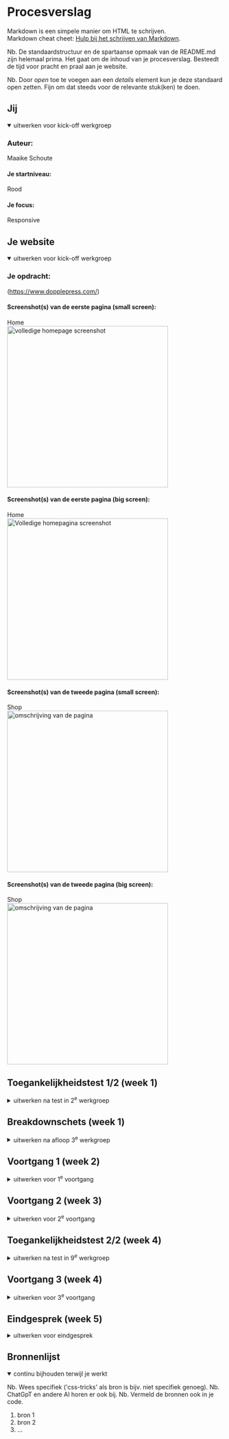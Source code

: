 # Procesverslag
Markdown is een simpele manier om HTML te schrijven.  
Markdown cheat cheet: [Hulp bij het schrijven van Markdown](https://github.com/adam-p/markdown-here/wiki/Markdown-Cheatsheet).

Nb. De standaardstructuur en de spartaanse opmaak van de README.md zijn helemaal prima. Het gaat om de inhoud van je procesverslag. Besteedt de tijd voor pracht en praal aan je website.

Nb. Door *open* toe te voegen aan een *details* element kun je deze standaard open zetten. Fijn om dat steeds voor de relevante stuk(ken) te doen.





## Jij

<details open>
  <summary>uitwerken voor kick-off werkgroep</summary>

  ### Auteur:
  Maaike Schoute

  #### Je startniveau:
  Rood

  #### Je focus:
  Responsive
 
</details>





## Je website

<details open>
  <summary>uitwerken voor kick-off werkgroep</summary>

  ### Je opdracht:
  (https://www.dopplepress.com/)

  #### Screenshot(s) van de eerste pagina (small screen): 
  Home <br>
  <img src="readme-images/screenshots-website/website-screenshot_Tekengebied 1.jpg" width="375px" alt="volledige homepage screenshot">

   #### Screenshot(s) van de eerste pagina (big screen): 
  Home <br>
    <img src="readme-images/screenshots-website/website-screenshot_Tekengebied 1 kopie 2.jpg" width="375px" alt="Volledige homepagina screenshot">

  #### Screenshot(s) van de tweede pagina (small screen):
  Shop <br>
  <img src="readme-images/screenshots-website/website-screenshot_Tekengebied 1 kopie.jpg" width="375px" alt="omschrijving van de pagina">

   #### Screenshot(s) van de tweede pagina (big screen):
  Shop <br>
  <img src="readme-images/screenshots-website/website-screenshot_Tekengebied 1 kopie 4.jpg" width="375px" alt="omschrijving van de pagina">
 
</details>



## Toegankelijkheidstest 1/2 (week 1)

<details>
  <summary>uitwerken na test in 2<sup>e</sup> werkgroep</summary>

  ### Bevindingen
  WCAG cheklist

  <strong>Content:</strong> Dit bepaald hoe goed de gebruiker begrijpt welke informatie er op de site staat.
  - De taal waarin deze site is geschreven, is simpel, en makkelijk te begrijpen voor elke doelgroep. Zelfs met de vaktermen die erin worden vernoemd.
  - Elke button is uniek en heeft een goede beschrijving.

  <strong>Global Code:</strong> De code beïnvloed de hele site.
  - Via deze link:  https://validator.w3.org/nu/?doc=https%3A%2F%2Fwww.dopplepress.com%2F, ben ik erachter gekomen dat de site niet semantisch is, en dat de code nog veel schoner kan.
  - De site gebruikt een 'lang: en' enelement.
  - Niet elke pagina heeft een unieke titel.
  - Je kan inzoomen op de pagina met je vingers, of met de muis.

  <strong>Keyboard:</strong> De site kan gebruikt worden met het gebruik van het toetsenbord. Blinde mensen kunnen met tab van onderwerp springen.
  - De linkjes hebben geen duidelijke namen. Het is lastig te bepalen wat er gaat gebeuren als je met de tab op een link staat. 
  - Er is een visuele foces, waarin je kunt zien welk onderdeel van de pagina is geselecteerd. 
  - De volgorde gaat ook van links boven, naar rechts beneden. Ook is er een optie waarbij je het hoofmenu kunt skippen, en meteen naar de inhoud van de pagina gaat. 

  <strong>Mobile en Thouch:</strong> De gebruikerervaring op de mobiel.
  - Wanneer de mobiel horizontaal wordt gedraaid, zijn alle afbeeldingen enorm, en is het overzicht van de pagina verdwenen.
  - Wanneer de mobiel horizontaal wordt gehouden, moet de gebruiker zowel horizontaal als verticaal scrollen. Houdt de gebruiker de telefoon verticaal in de hand vast, dan wordt de layout van de pagina goed aangepast op het scherm. Er is overzicht, en alles staat netjes onder elkaar. 
  - Alle knoppen zijn groot, dus ze zijn goed te berijken voor alle vingers.
  - Er zit ook genoeg ruimte tussen de knoppen, zodat het lastig is om op een klikken die de gebruiker niet wilde.

  <strong>Headings:</strong> Headings helpen om de site in stukjes te breken, zodat de informatie beter begrijpbaar is. Deze zijn heel belangrijk voor mensen met ondersteunende technologie, om een pagina te begrijpen en er doorheen te gaan.
  - Er wordent niet goed gebruik gemaakt van heading elementen. Veel kopjes worden compleet over geslagen, maar de afbeelding die als decoratie staat als paperclip, niet.
  - Het is lastig om te vinden hoeveel H1's en andere headings worden gebruikt, omdat de meeste headings zijn verstopt in een afbeelding. De alt tags zijn niet duidelijk.
  - Heading elementen zijn niet logisch geplaatst. 
  - Je skipt heading levels, omdat sommige heading levels zijn verstopt in afbeeldingen. 

  <strong>Lists</strong>: List elementen laat de gebruiker weten dat er bepaalde items die in de list staan, iets met elkaar te maken hebben. 
  - List elementen zijn onduidelijk.

  <strong>Images:</strong> Afbeeldingen zorger ervoor dat de ervaring van de site positief is.
  - Bijna alle afbeeldingen hebben een alt tag. Op de homepagina missen 3 lange stronken, hierdoor ook de Headings, en de text die daarin staan.
  - Onnodige/decoratieve afbeeldingen, gebruiken ook alt teksten. 
  - Er zijn geen ingewikkelde afbeeldingen. Afbeeldingen waar een interactie bij zit, bevatten een korte tekst met uitleg.
  - De afbeelding die gebruikt wordt waar tekst op staat, wordt de betekenis van de tekst niet herhaald. De afbeelding kan dus overal staan, als je niet ziet waar op de pagina deze staat.

  <strong>Media (Video/audio):</strong> Media is pre-corded audio en video's.
  - Er is geen muziek of video die automatisch afspeelt.
  - Er is helemaal geen media.
  
  <strong>Controls:</strong> 
  

</details>



## Breakdownschets (week 1)

<details>
  <summary>uitwerken na afloop 3<sup>e</sup> werkgroep</summary>

  ### de hele pagina: 
  <img src="readme-images/aantekeningen-website.jpg" width="375px" alt="breakdown van de hele pagina">

  ### dynamisch deel (bijv menu): 
  <img src="readme-images/aantekeningen-website2.jpg" width="375px" alt="breakdown van een dynamisch deel">

  ### wellicht nog een dynamisch deel (bijv filter): 
  <img src="readme-images/dummy-plaatje.jpg" width="375px" alt="breakdown van nog een dynamisch deel">

</details>





## Voortgang 1 (week 2)

<details>
  <summary>uitwerken voor 1<sup>e</sup> voortgang</summary>

  ### Stand van zaken
  hier dit ging goed & dit was lastig (neem ook screenshots op van delen van je website en code)


  ### Agenda voor meeting
  samen met je groepje opstellen

  | student 1      
  | ---          
  | Vraag, in de validator check staat: "Make sure that decorative images use null alt (empty) attribute values." Betekend dit dat niet alle alt teksten een alt tag nodig hebben?
  |Mag je elke 'grote selection' een #ID geven, zodat het bij de CSS makkelijker is om die te vinden ipv nth-of-type(blabla). Kun je dan in die sectie nth-of-type(blabla) gebruiken om 1,2,3 neer te zetten, ipv nth-of-type(20) heb je dan nth-of-type(2).
  | moet de site ook duurzaam zijn? Kleine afbeeldingen

  ### Verslag van meeting
  hier na afloop snel de uitkomsten van de meeting vastleggen

  - punt 1
  - punt 2
  - nog een punt
  - ...

</details>





## Voortgang 2 (week 3)

<details>
  <summary>uitwerken voor 2<sup>e</sup> voortgang</summary>

  ### Stand van zaken
  hier dit ging goed & dit was lastig (neem ook screenshots op van delen van je website en code)


  ### Agenda voor meeting
  samen met je groepje opstellen

  | student 1      | student 2          | student 3    | student 4        |
  | ---            | ---                | ---          | ---              |
  | dit bespreken  | en dit             | en ik dit    | en dan ik dat    |
  | en dat ook nog | dit als er tijd is | nog een punt | dit wil ik zeker |
  | ...            | ...                | ...          | ...              |


  ### Verslag van meeting
  hier na afloop snel de uitkomsten van de meeting vastleggen

  - punt 1
  - punt 2
  - nog een punt
- ...

</details>





## Toegankelijkheidstest 2/2 (week 4)

<details>
  <summary>uitwerken na test in 9<sup>e</sup> werkgroep</summary>

  ### Bevindingen
  Lijst met je bevindingen die in de test naar voren kwamen (geef ook aan wat er verbeterd is):

</details>





## Voortgang 3 (week 4)

<details>
  <summary>uitwerken voor 3<sup>e</sup> voortgang</summary>

  ### Stand van zaken
  hier dit ging goed & dit was lastig (neem ook screenshots op van delen van je website en code)


  ### Agenda voor meeting
  samen met je groepje opstellen

  | student 1      | student 2          | student 3    | student 4        |
  | ---            | ---                | ---          | ---              |
  | dit bespreken  | en dit             | en ik dit    | en dan ik dat    |
  | en dat ook nog | dit als er tijd is | nog een punt | dit wil ik zeker |
  | ...            | ...                | ...          | ...              |


  ### Verslag van meeting
  hier na afloop snel de uitkomsten van de meeting vastleggen

  - punt 1
  - punt 2
  - nog een punt
  - ...

</details>





## Eindgesprek (week 5)

<details>
  <summary>uitwerken voor eindgesprek</summary>

  ### Je uitkomst - karakteristiek screenshots:
  <img src="readme-images/dummy-plaatje.jpg" width="375px" alt="uitomst opdracht 1">


  ### Dit ging goed/Heb ik geleerd: 
  Korte omschrijving met plaatjes

  <img src="readme-images/dummy-plaatje.jpg" width="375px" alt="top">


  ### Dit was lastig/Is niet gelukt:
  Korte omschrijving met plaatjes

  <img src="readme-images/dummy-plaatje.jpg" width="375px" alt="bummer">
</details>





## Bronnenlijst

<details open>
  <summary>continu bijhouden terwijl je werkt</summary>

  Nb. Wees specifiek ('css-tricks' als bron is bijv. niet specifiek genoeg). 
  Nb. ChatGpT en andere AI horen er ook bij.
  Nb. Vermeld de bronnen ook in je code.

  1. bron 1
  2. bron 2
  3. ...

</details>